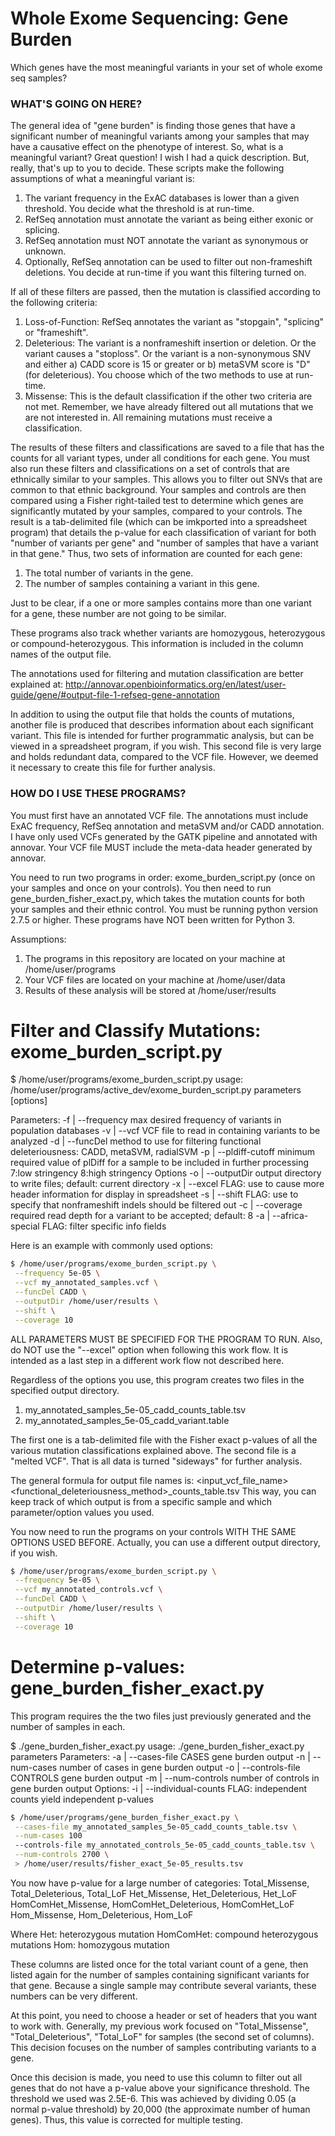 # Whole Exome Sequencing: Gene Burden
Which genes have the most meaningful variants in your set of whole exome seq samples?

### WHAT'S GOING ON HERE?
The general idea of "gene burden" is finding those genes that have a significant number of meaningful variants among your samples that may have a causative effect on the phenotype of interest. So, what is a meaningful variant? Great question! I wish I had a quick description. But, really, that's up to you to decide. These scripts make the following assumptions of what a meaningful variant is:
1. The variant frequency in the ExAC databases is lower than a given threshold. You decide what the threshold is at run-time.
2. RefSeq annotation must annotate the variant as being either exonic or splicing.
3. RefSeq annotation must NOT annotate the variant as synonymous or unknown.
4. Optionally, RefSeq annotation can be used to filter out non-frameshift deletions. You decide at run-time if you want this filtering turned on.

If all of these filters are passed, then the mutation is classified according to the following criteria:
1. Loss-of-Function: RefSeq annotates the variant as "stopgain", "splicing" or "frameshift".
2. Deleterious: The variant is a nonframeshift insertion or deletion. Or the variant causes a "stoploss". Or the variant is a non-synonymous SNV and either a) CADD score is 15 or greater or  b) metaSVM score is "D" (for deleterious). You choose which of the two methods to use at run-time.
3. Missense: This is the default classification if the other two criteria are not met. Remember, we have already filtered out all mutations that we are not interested in. All remaining mutations must receive a classification.

The results of these filters and classifications are saved to a file that has the counts for all variant types, under all conditions for each gene. You must also run these filters and classifications on a set of controls that are ethnically similar to your samples. This allows you to filter out SNVs that are common to that ethnic background. Your samples and controls are then compared using a Fisher right-tailed test to determine which genes are significantly mutated by your samples, compared to your controls. The result is a tab-delimited file (which can be imkported into a spreadsheet program) that details the p-value for each classification of variant for both "number of variants per gene" and "number of samples that have a variant in that gene." Thus, two sets of information are counted for each gene:
1) The total number of variants in the gene.
2) The number of samples containing a variant in this gene.

Just to be clear, if a one or more samples contains more than one variant for a gene, these number are not going to be similar.

These programs also track whether variants are homozygous, heterozygous or compound-heterozygous. This information is included in the column names of the output file.

The annotations used for filtering and mutation classification are better explained at: http://annovar.openbioinformatics.org/en/latest/user-guide/gene/#output-file-1-refseq-gene-annotation

In addition to using the output file that holds the counts of mutations, another file is produced that describes information about each significant variant. This file is intended for further programmatic analysis, but can be viewed in a spreadsheet program, if you wish. This second file is very large and holds redundant data, compared to the VCF file. However, we deemed it necessary to create this file for further analysis.


### HOW DO I USE THESE PROGRAMS?
You must first have an annotated VCF file. The annotations must include ExAC frequency, RefSeq annotation and metaSVM and/or CADD annotation. I have only used VCFs generated by the GATK pipeline and annotated with annovar. Your VCF file MUST include the meta-data header generated by annovar.

You need to run two programs in order: exome_burden_script.py (once on your samples and once on your controls). You then need to run gene_burden_fisher_exact.py, which takes the mutation counts for both your samples and their ethnic control.
You must be running python version 2.7.5 or higher. These programs have NOT been written for Python 3.

Assumptions:
1. The programs in this repository are located on your machine at /home/user/programs
2. Your VCF files are located on your machine at /home/user/data
3. Results of these analysis will be stored at /home/user/results

# Filter and Classify Mutations: exome_burden_script.py
$ /home/user/programs/exome_burden_script.py
usage: /home/user/programs/active_dev/exome_burden_script.py parameters [options]

Parameters:
        -f | --frequency        max desired frequency of variants in population databases
        -v | --vcf              VCF file to read in containing variants to be analyzed
        -d | --funcDel          method to use for filtering functional deleteriousness: CADD, metaSVM, radialSVM
        -p | --pldiff-cutoff    minimum required value of plDiff for a sample to be included in further processing
                 7:low stringency 8:high stringency
Options
        -o | --outputDir        output directory to write files; default: current directory
        -x | --excel            FLAG: use to cause more header information for display in spreadsheet
        -s | --shift            FLAG: use to specify that nonframeshift indels should be filtered out
        -c | --coverage         required read depth for a variant to be accepted; default: 8
        -a | --africa-special   FLAG: filter specific info fields

Here is an example with commonly used options:

```bash
$ /home/user/programs/exome_burden_script.py \
 --frequency 5e-05 \
 --vcf my_annotated_samples.vcf \
 --funcDel CADD \
 --outputDir /home/user/results \
 --shift \
 --coverage 10
```

ALL PARAMETERS MUST BE SPECIFIED FOR THE PROGRAM TO RUN. Also, do NOT use the "--excel" option when following this work flow. It is intended as a last step in a different work flow not described here.

Regardless of the options you use, this program creates two files in the specified output directory.
1. my_annotated_samples_5e-05_cadd_counts_table.tsv
2. my_annotated_samples_5e-05_cadd_variant.table

The first one is a tab-delimited file with the Fisher exact p-values of all the various mutation classifications explained above. The second file is a "melted VCF". That is all data is turned "sideways" for further analysis.

The general formula for output file names is:
<input_vcf_file_name>_<frequency>_<functional_deleteriousness_method>_counts_table.tsv
This way, you can keep track of which output is from a specific sample and which parameter/option values you used.

You now need to run the programs on your controls WITH THE SAME OPTIONS USED BEFORE. Actually, you can use a different output directory, if you wish.

```bash
$ /home/user/programs/exome_burden_script.py \
 --frequency 5e-05 \
 --vcf my_annotated_controls.vcf \
 --funcDel CADD \
 --outputDir /home/luser/results \
 --shift \
 --coverage 10
```

# Determine p-values: gene_burden_fisher_exact.py
This program requires the the two files just previously generated and the number of samples in each.

$ ./gene_burden_fisher_exact.py
usage: ./gene_burden_fisher_exact.py parameters
Parameters:
        -a | --cases-file       CASES gene burden output
        -n | --num-cases        number of cases in gene burden output
        -o | --controls-file    CONTROLS gene burden output
        -m | --num-controls     number of controls in gene burden output
Options:
        -i | --individual-counts         FLAG: independent counts yield independent p-values

```bash
$ /home/user/programs/gene_burden_fisher_exact.py \
 --cases-file my_annotated_samples_5e-05_cadd_counts_table.tsv \
 --num-cases 100
 --controls-file my_annotated_controls_5e-05_cadd_counts_table.tsv \
 --num-controls 2700 \
 > /home/user/results/fisher_exact_5e-05_results.tsv
```
You now have p-value for a large number of categories:
Total_Missense,     Total_Deleterious,     Total_LoF
Het_Missense,       Het_Deleterious,       Het_LoF
HomComHet_Missense, HomComHet_Deleterious, HomComHet_LoF
Hom_Missense,       Hom_Deleterious,       Hom_LoF

Where
Het: heterozygous mutation
HomComHet: compound heterozygous mutations
Hom: homozygous mutation

These columns are listed once for the total variant count of a gene, then listed again for the number of samples containing significant variants for that gene. Because a single sample may contribute several variants, these numbers can be very different.

At this point, you need to choose a header or set of headers that you want to work with. Generally, my previous work focused on "Total_Missense", "Total_Deleterious", "Total_LoF" for samples (the second set of columns). This decision focuses on the number of samples contributing variants to a gene.

Once this decision is made, you need to use this column to filter out all genes that do not have a p-value above your significance threshold. The threshold we used was 2.5E-6. This was achieved by dividing 0.05 (a normal p-value threshold) by 20,000 (the approximate number of human genes). Thus, this value is corrected for multiple testing.
